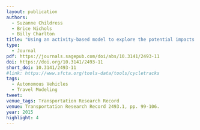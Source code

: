 ```yaml
---
layout: publication
authors:
  - Suzanne Childress
  - Brice Nichols
  - Billy Charlton
title: "Using an activity-based model to explore the potential impacts of automated vehicles"
type:
  - Journal
pdf: https://journals.sagepub.com/doi/abs/10.3141/2493-11
doi: https://doi.org/10.3141/2493-11
short_doi: 10.3141/2493-11
#link: https://www.sfcta.org/tools-data/tools/cycletracks
tags:
  - Autonomous Vehicles
  - Travel Modeling
tweet:
venue_tags: Transportation Research Record
venue: Transportation Research Record 2493.1, pp. 99-106.
year: 2015
highlight: 4
---
```

